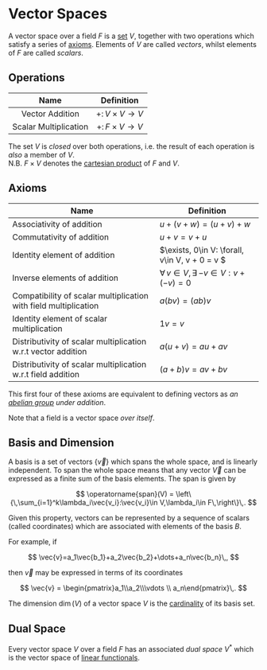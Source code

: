 # Vector Spaces

A vector space over a field $F$ is a [set](set.md) $V$, together with two operations which satisfy a series of [axioms](#Axioms). Elements of $V$ are called _vectors_, whilst elements of $F$ are called _scalars_.

## Operations

|         Name          |            Definition            |
| :-------------------: | :------------------------------: |
|    Vector Addition    | $+\colon V\times V\rightarrow V$ |
| Scalar Multiplication | $+\colon F\times V\rightarrow V$ |

The set $V$ is _closed_ over both operations, i.e. the result of each operation is _also_ a member of $V$.  
N.B. $F\times V$ denotes the [cartesian product](../set.md#Operations) of $F$ and $V$.

## Axioms

| Name                                                             | Definition                                            |
| ---------------------------------------------------------------- | ----------------------------------------------------- |
| Associativity of addition                                        | $u + (v + w) = (u + v) + w$                           |
| Commutativity of addition                                        | $u + v = v + u$                                       |
| Identity element of addition                                     | $\exists\, 0\in V: \forall\, v\in V, v + 0 = v $      |
| Inverse elements of addition                                     | $\forall\, v\in V,\exists\, {-v}\in V : v + (-v) = 0$ |
| Compatibility of scalar multiplication with field multiplication | $a(bv) = (ab)v$                                       |
| Identity element of scalar multiplication                        | $1v = v$                                              |
| Distributivity of scalar multiplication w.r.t vector addition    | $a(u + v) = au + av$                                  |
| Distributivity of scalar multiplication w.r.t field addition     | $(a + b)v = av + bv$                                  |

This first four of these axioms are equivalent to defining vectors as _an [abelian group](group.md/#Abelian-Groups) under addition_.

Note that a field is a vector space _over itself_.

## Basis and Dimension

A basis is a set of vectors $\{\vec{v}\}$ which spans the whole space, and is linearly independent. To span the whole space means that any vector $\vec{V}$ can be expressed as a finite sum of the basis elements.
The span is given by

$$
\operatorname{span}(V) = \left\{\,\sum_{i=1}^k\lambda_i\vec{v_i}:\vec{v_i}\in V,\lambda_i\in F\,\right\}\,.
$$

Given this property, vectors can be represented by a sequence of scalars (called coordinates) which are associated with elements of the basis $B$.

For example, if

$$
\vec{v}=a_1\vec{b_1}+a_2\vec{b_2}+\dots+a_n\vec{b_n}\,,
$$

then $\vec{v}$ may be expressed in terms of its coordinates

$$
\vec{v} = \begin{pmatrix}a_1\\a_2\\\vdots \\ a_n\end{pmatrix}\,.
$$

The dimension $\dim(V)$ of a vector space $V$ is the [cardinality](../set.md#Operations) of its basis set.

## Dual Space

Every vector space $V$ over a field $F$ has an associated _dual space_ $V^*$ which is the vector space of [linear functionals](linear-mapping.md#Linear-Functional).
